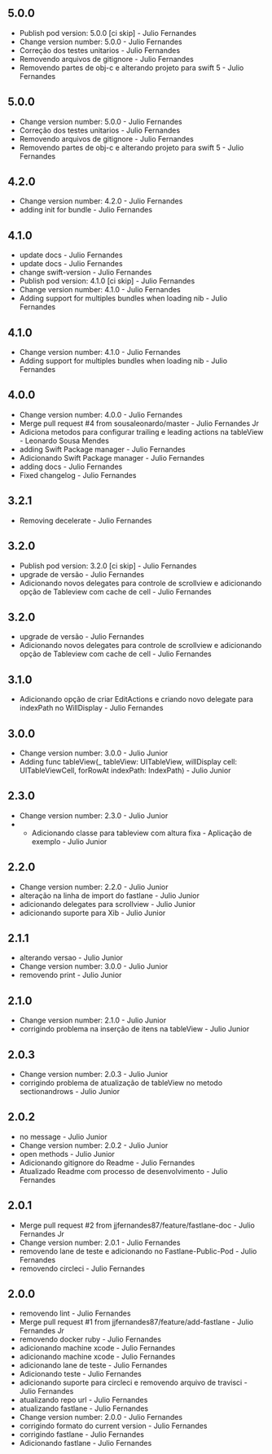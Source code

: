 ##  5.0.0
* Publish pod version: 5.0.0 [ci skip] - Julio Fernandes
* Change version number: 5.0.0 - Julio Fernandes
* Correção dos testes unitarios - Julio Fernandes
* Removendo arquivos de gitignore - Julio Fernandes
* Removendo partes de obj-c e alterando projeto para swift 5 - Julio Fernandes

##  5.0.0
* Change version number: 5.0.0 - Julio Fernandes
* Correção dos testes unitarios - Julio Fernandes
* Removendo arquivos de gitignore - Julio Fernandes
* Removendo partes de obj-c e alterando projeto para swift 5 - Julio Fernandes

##  4.2.0
* Change version number: 4.2.0 - Julio Fernandes
* adding init for bundle - Julio Fernandes

##  4.1.0
* update docs - Julio Fernandes
* update docs - Julio Fernandes
* change swift-version - Julio Fernandes
* Publish pod version: 4.1.0 [ci skip] - Julio Fernandes
* Change version number: 4.1.0 - Julio Fernandes
* Adding support for multiples bundles when loading nib - Julio Fernandes

##  4.1.0
* Change version number: 4.1.0 - Julio Fernandes
* Adding support for multiples bundles when loading nib - Julio Fernandes

##  4.0.0
* Change version number: 4.0.0 - Julio Fernandes
* Merge pull request #4 from sousaleonardo/master - Julio Fernandes Jr
* Adiciona metodos para configurar trailing e leading actions na tableView - Leonardo Sousa Mendes
* adding Swift Package manager - Julio Fernandes
* Adicionando Swift Package manager - Julio Fernandes
* adding docs - Julio Fernandes
* Fixed changelog - Julio Fernandes

##  3.2.1
* Removing decelerate - Julio Fernandes

##  3.2.0
* Publish pod version: 3.2.0 [ci skip] - Julio Fernandes
* upgrade de versão - Julio Fernandes
* Adicionando novos delegates para controle de scrollview e adicionando opção de Tableview com cache de cell - Julio Fernandes

##  3.2.0
* upgrade de versão - Julio Fernandes
* Adicionando novos delegates para controle de scrollview e adicionando opção de Tableview com cache de cell - Julio Fernandes

##  3.1.0
* Adicionando opção de criar EditActions e criando novo delegate para indexPath no WillDisplay - Julio Fernandes

##  3.0.0
* Change version number: 3.0.0 - Julio Junior
* Adding func tableView(_ tableView: UITableView, willDisplay cell: UITableViewCell, forRowAt indexPath: IndexPath) - Julio Junior

##  2.3.0
* Change version number: 2.3.0 - Julio Junior
* - Adicionando classe para tableview com altura fixa - Aplicação de exemplo - Julio Junior

##  2.2.0
* Change version number: 2.2.0 - Julio Junior
* alteração na linha de import do fastlane - Julio Junior
* adicionando delegates para scrollview - Julio Junior
* adicionando suporte para Xib - Julio Junior

##  2.1.1
* alterando versao - Julio Junior
* Change version number: 3.0.0 - Julio Junior
* removendo print - Julio Junior

##  2.1.0
* Change version number: 2.1.0 - Julio Junior
* corrigindo problema na inserção de itens na tableView - Julio Junior

##  2.0.3
* Change version number: 2.0.3 - Julio Junior
* corrigindo problema de atualização de tableView no metodo sectionandrows - Julio Junior

##  2.0.2
* no message - Julio Junior
* Change version number: 2.0.2 - Julio Junior
* open methods - Julio Junior
* Adicionando gitignore do Readme - Julio Fernandes
* Atualizado Readme com processo de desenvolvimento - Julio Fernandes

##  2.0.1
* Merge pull request #2 from jjfernandes87/feature/fastlane-doc - Julio Fernandes Jr
* Change version number: 2.0.1 - Julio Fernandes
* removendo lane de teste e adicionando no Fastlane-Public-Pod - Julio Fernandes
* removendo circleci - Julio Fernandes

##  2.0.0
* removendo lint - Julio Fernandes
* Merge pull request #1 from jjfernandes87/feature/add-fastlane - Julio Fernandes Jr
* removendo docker ruby - Julio Fernandes
* adicionando machine xcode - Julio Fernandes
* adicionando machine xcode - Julio Fernandes
* adicionando lane de teste - Julio Fernandes
* Adicionando teste - Julio Fernandes
* adicionando suporte para circleci e removendo arquivo de travisci - Julio Fernandes
* atualizando repo url - Julio Fernandes
* atualizando fastlane - Julio Fernandes
* Change version number: 2.0.0 - Julio Fernandes
* corrigindo formato do current version - Julio Fernandes
* corrigindo fastlane - Julio Fernandes
* Adicionando fastlane - Julio Fernandes

